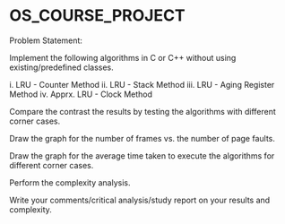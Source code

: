 # OS_COURSE_PROJECT

Problem Statement: 

Implement the following algorithms in C or C++ without using existing/predefined classes. 

i. LRU - Counter Method
ii. LRU - Stack Method
iii. LRU - Aging Register Method
iv. Apprx. LRU - Clock Method

Compare the contrast the results by testing the algorithms with different corner cases. 

Draw the graph for the number of frames vs. the number of page faults. 

Draw the graph for the average time taken to execute the algorithms for different corner cases. 

Perform the complexity analysis.

Write your comments/critical analysis/study report on your results and complexity. 
